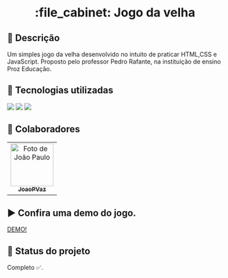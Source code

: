 <h1 align="center">:file_cabinet: Jogo da velha</h1>

## :memo: Descrição
Um simples jogo da velha desenvolvido no intuito de praticar HTML,CSS e JavaScript. 
Proposto pelo professor Pedro Rafante, na instituição de ensino Proz Educação.

## :wrench: Tecnologias utilizadas
<img src="https://img.shields.io/badge/JavaScript-F7DF1E?style=for-the-badge&logo=javascript&logoColor=black" />
<img src="https://img.shields.io/badge/HTML5-E34F26?style=for-the-badge&logo=html5&logoColor=white" />
<img src="https://img.shields.io/badge/CSS3-1572B6?style=for-the-badge&logo=css3&logoColor=white" />

## :handshake: Colaboradores
<table>
  <tr>
    <td align="center">
      <a href="https://github.com/JoaoPVaz">
        <img src="https://avatars.githubusercontent.com/u/119745205?v=4" width="100px;" alt="Foto de João Paulo"/><br>
        <sub>
          <b>JoaoPVaz</b>
        </sub>
      </a>
    </td>
  </tr>
</table>

## :arrow_forward: Confira uma demo do jogo.
<a href="https://pedroduraesdev.github.io/jogo-da-velha/">DEMO!</a>

## :dart: Status do projeto
Completo ✅.
